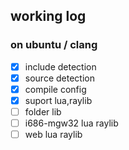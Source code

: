 ## working log
### on ubuntu / clang
- [x] include detection 
- [x] source detection 
- [x] compile config 
- [x] suport lua,raylib 
- [ ] folder lib
- [ ] i686-mgw32 lua raylib
- [ ] web lua raylib
